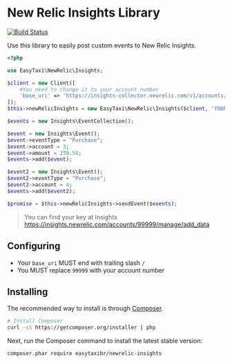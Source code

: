 New Relic Insights Library
==========================

[![Build Status](https://travis-ci.org/easytaxibr/newrelic-insights.svg?branch=master)](https://travis-ci.org/easytaxibr/newrelic-insights)

Use this library to easily post custom events to New Relic Insights.

```php
<?php

use EasyTaxi\NewRelic\Insights;

$client = new Client([
    #You need to change it to your account number
    'base_uri' => 'https://insights-collector.newrelic.com/v1/accounts/99999/'
]);
$this->newRelicInsights = new EasyTaxi\NewRelic\Insights($client, 'YOUR_KEY_HERE');

$events = new Insights\EventCollection();

$event = new Insights\Event();
$event->eventType = "Purchase";
$event->account = 3;
$event->amount = 259.54;
$events->add($event);

$event2 = new Insights\Event();
$event2->eventType = "Purchase";
$event2->account = 4;
$events->add($event2);

$promise = $this->newRelicInsights->sendEvent($events);
```

> You can find your key at Insights https://insights.newrelic.com/accounts/99999/manage/add_data

## Configuring

* Your `base_uri` MUST end with trailing slash `/`
* You MUST replace `99999` with your account number

## Installing

The recommended way to install is through
[Composer](http://getcomposer.org).

```bash
# Install Composer
curl -sS https://getcomposer.org/installer | php
```

Next, run the Composer command to install the latest stable version:

```bash
composer.phar require easytaxibr/newrelic-insights
```
